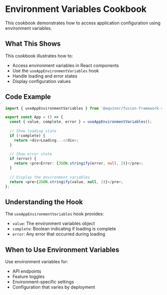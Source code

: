 # Environment Variables Cookbook

This cookbook demonstrates how to access application configuration using environment variables.

## What This Shows

This cookbook illustrates how to:
- Access environment variables in React components
- Use the `useAppEnvironmentVariables` hook
- Handle loading and error states
- Display configuration values

## Code Example

```typescript
import { useAppEnvironmentVariables } from '@equinor/fusion-framework-react-app';

export const App = () => {
  const { value, complete, error } = useAppEnvironmentVariables();
  
  // Show loading state
  if (!complete) {
    return <div>Loading...</div>;
  }
  
  // Show error state
  if (error) {
    return <pre>Error: {JSON.stringify(error, null, 2)}</pre>;
  }
  
  // Display the environment variables
  return <pre>{JSON.stringify(value, null, 2)}</pre>;
};
```

## Understanding the Hook

The `useAppEnvironmentVariables` hook provides:
- `value`: The environment variables object
- `complete`: Boolean indicating if loading is complete
- `error`: Any error that occurred during loading

## When to Use Environment Variables

Use environment variables for:
- API endpoints
- Feature toggles
- Environment-specific settings
- Configuration that varies by deployment